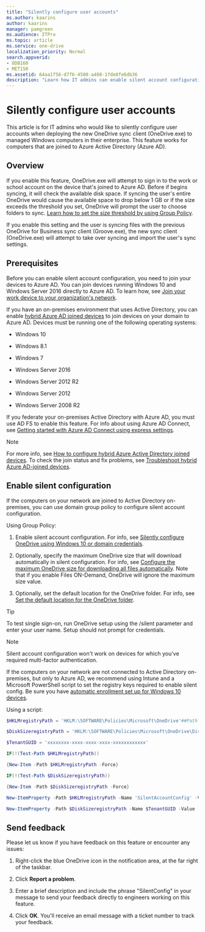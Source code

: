 ```yaml
---
title: "Silently configure user accounts"
ms.author: kaarins
author: kaarins
manager: pamgreen
ms.audience: ITPro
ms.topic: article
ms.service: one-drive
localization_priority: Normal
search.appverid:
- ODB160
- MET150
ms.assetid: 64aa1f56-d7f6-4500-a408-1fde8fe6db36
description: "Learn how IT admins can enable silent account configuration when deploying the OneDrive sync client in an enterprise."
---
```


# Silently configure user accounts

This article is for IT admins who would like to silently configure user accounts when deploying the new OneDrive sync client (OneDrive.exe) to managed Windows computers in their enterprise. This feature works for computers that are joined to Azure Active Directory (Azure AD).
  
## Overview

If you enable this feature, OneDrive.exe will attempt to sign in to the work or school account on the device that's joined to Azure AD. Before if begins syncing, it will check the available disk space. If syncing the user's entire OneDrive would cause the available space to drop below 1 GB or if the size exceeds the threshold you set, OneDrive will prompt the user to choose folders to sync. [Learn how to set the size threshold by using Group Policy](use-group-policy.md#DiskSpaceCheckThresholdMB). 
  
If you enable this setting and the user is syncing files with the previous OneDrive for Business sync client (Groove.exe), the new sync client (OneDrive.exe) will attempt to take over syncing and import the user's sync settings. 
  
## Prerequisites

Before you can enable silent account configuration, you need to join your devices to Azure AD. You can join devices running Windows 10 and Windows Server 2016 directly to Azure AD. To learn how, see [Join your work device to your organization's network](/azure/active-directory/user-help/user-help-join-device-on-network).
  
If you have an on-premises environment that uses Active Directory, you can enable [hybrid Azure AD joined devices](/azure/active-directory/devices/hybrid-azuread-join-plan) to join devices on your domain to Azure AD. Devices must be running one of the following operating systems:
  
- Windows 10 
    
- Windows 8.1 
    
- Windows 7 
    
- Windows Server 2016 
    
- Windows Server 2012 R2 
    
- Windows Server 2012 
    
- Windows Server 2008 R2

If you federate your on-premises Active Directory with Azure AD, you must use AD FS to enable this feature. For info about using Azure AD Connect, see [Getting started with Azure AD Connect using express settings](/azure/active-directory/hybrid/how-to-connect-install-custom).
    
> [!NOTE]
> For more info, see [How to configure hybrid Azure Active Directory joined devices](/azure/active-directory/devices/hybrid-azuread-join-plan). To check the join status and fix problems, see [Troubleshoot hybrid Azure AD-joined devices](/azure/active-directory/devices/troubleshoot-hybrid-join-windows-current). 
  
## Enable silent configuration

If the computers on your network are joined to Active Directory on-premises, you can use domain group policy to configure silent account configuration.

Using Group Policy:
  
1. Enable silent account configuration. For info, see [Silently configure OneDrive using Windows 10 or domain credentials](use-group-policy.md#SilentAccountConfig).
    
2. Optionally, specify the maximum OneDrive size that will download automatically in silent configuration. For info, see [Configure the maximum OneDrive size for downloading all files automatically](use-group-policy.md#DiskSpaceCheckThresholdMB). Note that if you enable Files ON-Demand, OneDrive will ignore the maximum size value.
    
3. Optionally, set the default location for the OneDrive folder. For info, see [Set the default location for the OneDrive folder](use-group-policy.md#DefaultRootDir).
    
> [!TIP]
> To test single sign-on, run OneDrive setup using the /silent parameter and enter your user name. Setup should not prompt for credentials. 
  
> [!NOTE]
> Silent account configuration won't work on devices for which you've required multi-factor authentication. 

If the computers on your network are not connected to Active Directory on-premises, but only to Azure AD, we recommend using Intune and a Microsoft PowerShell script to set the registry keys required to enable silent config. Be sure you have [automatic enrollment set up for Windows 10 devices](/intune/quickstart-setup-auto-enrollment). 

Using a script:

```PowerShell
$HKLMregistryPath = 'HKLM:\SOFTWARE\Policies\Microsoft\OneDrive'##Path to HKLM keys

$DiskSizeregistryPath = 'HKLM:\SOFTWARE\Policies\Microsoft\OneDrive\DiskSpaceCheckThresholdMB'##Path to max disk size key

$TenantGUID = 'xxxxxxxx-xxxx-xxxx-xxxx-xxxxxxxxxxxx'

IF(!(Test-Path $HKLMregistryPath))

{New-Item -Path $HKLMregistryPath -Force}

IF(!(Test-Path $DiskSizeregistryPath))

{New-Item -Path $DiskSizeregistryPath -Force}

New-ItemProperty -Path $HKLMregistryPath -Name 'SilentAccountConfig' -Value '1' -PropertyType DWORD -Force | Out-Null ##Enable silent account configuration

New-ItemProperty -Path $DiskSizeregistryPath -Name $TenantGUID -Value '102400' -PropertyType DWORD -Force | Out-Null ##Set max OneDrive threshold before prompting
``` 

## Send feedback
<a name="sendfeedback"> </a>

Please let us know if you have feedback on this feature or encounter any issues:
  
1. Right-click the blue OneDrive icon in the notification area, at the far right of the taskbar.
    
2. Click **Report a problem**.
    
3. Enter a brief description and include the phrase "SilentConfig" in your message to send your feedback directly to engineers working on this feature. 
    
4. Click **OK**. You'll receive an email message with a ticket number to track your feedback.
    

